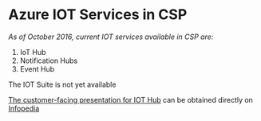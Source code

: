 # Azure IOT Services in CSP

*As of October 2016, current IOT services available in CSP are:*

1. IoT Hub
2. Notification Hubs
3. Event Hub


The IOT Suite is not yet available

[The customer-facing presentation for IOT Hub]("https://microsoft.sharepoint.com/sites/Infopedia_G01KC/KCDOCs/Azure%20IoT%20Suite%20BOM/Microsoft%20Azure%20IoT%20Hub%20L200%20Technical%20deck%20(Customer%20facing).pptx?web=1") can be obtained directly on [Infopedia](http://aka.ms/infopedia)

